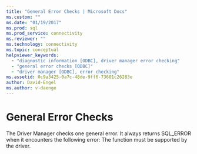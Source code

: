 ```yaml
---
title: "General Error Checks | Microsoft Docs"
ms.custom: ""
ms.date: "01/19/2017"
ms.prod: sql
ms.prod_service: connectivity
ms.reviewer: ""
ms.technology: connectivity
ms.topic: conceptual
helpviewer_keywords: 
  - "diagnostic information [ODBC], driver manager error checking"
  - "general error checks [ODBC]"
  - "driver manager [ODBC], error checking"
ms.assetid: 0c9a3425-0a7c-48de-9ff6-73601c26283e
author: David-Engel
ms.author: v-daenge
---
```

# General Error Checks
The Driver Manager checks one general error. It always returns SQL_ERROR when it encounters the following error: The function must be supported by the driver.
